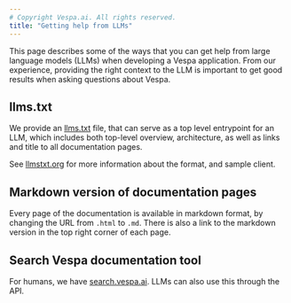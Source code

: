 ```yaml
---
# Copyright Vespa.ai. All rights reserved.
title: "Getting help from LLMs"
---
```


This page describes some of the ways that you can get help from large language models (LLMs) when developing a Vespa application.
From our experience, providing the right context to the LLM is important to get good results when asking questions about Vespa.

## llms.txt

We provide an [llms.txt](../llms.txt) file, that can serve as a top level entrypoint for an LLM, which includes both top-level overview, architecture, as well as links and title to all documentation pages.

See [llmstxt.org](https://llmstxt.org/) for more information about the format, and sample client.

## Markdown version of documentation pages

Every page of the documentation is available in markdown format, by changing the URL from `.html` to `.md`. 
There is also a link to the markdown version in the top right corner of each page.

## Search Vespa documentation tool

For humans, we have [search.vespa.ai](https://search.vespa.ai). LLMs can also use this through the API. 
